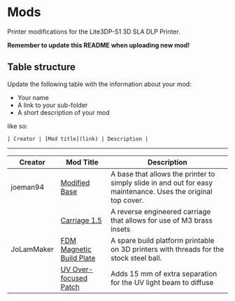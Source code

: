 # Mods

Printer modifications for the Lite3DP-S1 3D SLA DLP Printer.

**Remember to update this README when uploading new mod!**

## Table structure

Update the following table with the information about your mod:

- Your name
- A link to your sub-folder
- A short description of your mod

like so:

`| Creator | [Mod title](link) | Description |`

---

| Creator    | Mod Title                                                        | Description                                                                                                  |
| ---------- | ---------------------------------------------------------------- | ------------------------------------------------------------------------------------------------------------ |
| joeman94   | [Modified Base](./joeman94/Modified_Base/)                       | A base that allows the printer to simply slide in and out for easy maintenance. Uses the original top cover. |
|           | [Carriage 1.5](./joeman94/Carriage_mk1_5/)                        | A reverse engineered carriage that allows for use of M3 brass insets
| JoLamMaker | [FDM Magnetic Build Plate](./JoLamMaker/FDM_MagneticBuildPlate/) | A spare build platform printable on 3D printers with threads for the stock steel ball.                       |
|            | [UV Over-focused Patch](./JoLamMaker/UV_OverFocusPatch/)         | Adds 15 mm of extra separation for the UV light beam to diffuse                                              |
